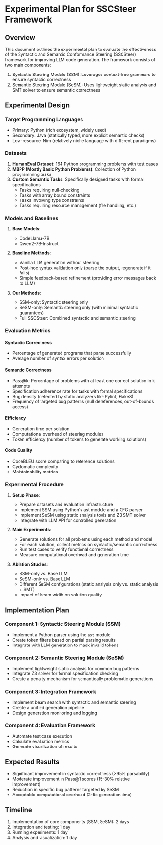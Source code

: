 # Experimental Plan for SSCSteer Framework

## Overview
This document outlines the experimental plan to evaluate the effectiveness of the Syntactic and Semantic Conformance Steering (SSCSteer) framework for improving LLM code generation. The framework consists of two main components:
1. Syntactic Steering Module (SSM): Leverages context-free grammars to ensure syntactic correctness
2. Semantic Steering Module (SeSM): Uses lightweight static analysis and SMT solver to ensure semantic correctness

## Experimental Design

### Target Programming Languages
- Primary: Python (rich ecosystem, widely used)
- Secondary: Java (statically typed, more explicit semantic checks)
- Low-resource: Nim (relatively niche language with different paradigms)

### Datasets
1. **HumanEval Dataset**: 164 Python programming problems with test cases
2. **MBPP (Mostly Basic Python Problems)**: Collection of Python programming tasks
3. **Custom Semantic Tasks**: Specifically designed tasks with formal specifications
   - Tasks requiring null-checking
   - Tasks with array bound constraints
   - Tasks involving type constraints
   - Tasks requiring resource management (file handling, etc.)

### Models and Baselines
1. **Base Models**:
   - CodeLlama-7B
   - Qwen2-7B-Instruct
   
2. **Baseline Methods**:
   - Vanilla LLM generation without steering
   - Post-hoc syntax validation only (parse the output, regenerate if it fails)
   - Simple feedback-based refinement (providing error messages back to LLM)

3. **Our Methods**:
   - SSM-only: Syntactic steering only
   - SeSM-only: Semantic steering only (with minimal syntactic guarantees)
   - Full SSCSteer: Combined syntactic and semantic steering

### Evaluation Metrics

#### Syntactic Correctness
- Percentage of generated programs that parse successfully
- Average number of syntax errors per solution

#### Semantic Correctness
- Pass@k: Percentage of problems with at least one correct solution in k attempts
- Specification adherence rate for tasks with formal specifications
- Bug density (detected by static analyzers like Pylint, Flake8)
- Frequency of targeted bug patterns (null dereferences, out-of-bounds access)

#### Efficiency
- Generation time per solution
- Computational overhead of steering modules
- Token efficiency (number of tokens to generate working solutions)

#### Code Quality
- CodeBLEU score comparing to reference solutions
- Cyclomatic complexity
- Maintainability metrics

### Experimental Procedure

1. **Setup Phase**:
   - Prepare datasets and evaluation infrastructure
   - Implement SSM using Python's ast module and a CFG parser
   - Implement SeSM using static analysis tools and Z3 SMT solver
   - Integrate with LLM API for controlled generation

2. **Main Experiments**:
   - Generate solutions for all problems using each method and model
   - For each solution, collect metrics on syntactic/semantic correctness
   - Run test cases to verify functional correctness
   - Measure computational overhead and generation time

3. **Ablation Studies**:
   - SSM-only vs. Base LLM
   - SeSM-only vs. Base LLM
   - Different SeSM configurations (static analysis only vs. static analysis + SMT)
   - Impact of beam width on solution quality

## Implementation Plan

### Component 1: Syntactic Steering Module (SSM)
- Implement a Python parser using the `ast` module
- Create token filters based on partial parsing results
- Integrate with LLM generation to mask invalid tokens

### Component 2: Semantic Steering Module (SeSM)
- Implement lightweight static analysis for common bug patterns
- Integrate Z3 solver for formal specification checking
- Create a penalty mechanism for semantically problematic generations

### Component 3: Integration Framework
- Implement beam search with syntactic and semantic steering
- Create a unified generation pipeline
- Design generation monitoring and logging

### Component 4: Evaluation Framework
- Automate test case execution
- Calculate evaluation metrics
- Generate visualization of results

## Expected Results
- Significant improvement in syntactic correctness (>95% parsability)
- Moderate improvement in Pass@1 scores (15-30% relative improvement)
- Reduction in specific bug patterns targeted by SeSM
- Acceptable computational overhead (2-5x generation time)

## Timeline
1. Implementation of core components (SSM, SeSM): 2 days
2. Integration and testing: 1 day
3. Running experiments: 1 day
4. Analysis and visualization: 1 day